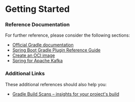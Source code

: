 # Getting Started

### Reference Documentation

For further reference, please consider the following sections:

* [Official Gradle documentation](https://docs.gradle.org)
* [Spring Boot Gradle Plugin Reference Guide](https://docs.spring.io/spring-boot/3.4.0/gradle-plugin)
* [Create an OCI image](https://docs.spring.io/spring-boot/3.4.0/gradle-plugin/packaging-oci-image.html)
* [Spring for Apache Kafka](https://docs.spring.io/spring-boot/3.4.0/reference/messaging/kafka.html)

### Additional Links

These additional references should also help you:

* [Gradle Build Scans – insights for your project's build](https://scans.gradle.com#gradle)

